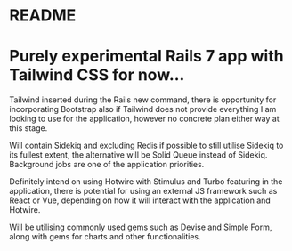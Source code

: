 # README

# Purely experimental Rails 7 app with Tailwind CSS for now...

Tailwind inserted during the Rails new command, there is opportunity for incorporating Bootstrap also if Tailwind does not provide everything I am looking to use for the application, however no concrete plan either way at this stage.

Will contain Sidekiq and excluding Redis if possible to still utilise Sidekiq to its fullest extent, the alternative will be Solid Queue instead of Sidekiq. Background jobs are one of the application priorities.

Definitely intend on using Hotwire with Stimulus and Turbo featuring in the application, there is potential for using an external JS framework such as React or Vue, depending on how it will interact with the application and Hotwire.

Will be utilising commonly used gems such as Devise and Simple Form, along with gems for charts and other functionalities.